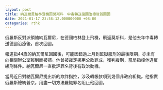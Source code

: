 ```yaml
---
layout: post
title: 納瓦爾尼柏林登機回莫斯科　中毒轉送德國治療後首回國
date: 2021-01-17 23:58:12.000000000 +08:00
categories: rthk
---
```


俄羅斯反對派領袖納瓦爾尼，在德國柏林登上飛機，飛返莫斯科，是他去年中毒轉送德國治療後，首次回國。

報道指44歲的納瓦爾尼回國後，可能因錯過上月到監獄服刑的最後限期，亦未有向相關辦公室報到而被捕。他曾被裁定挪用公款罪成，獲判緩刑，當局指控他違反緩刑條件。納瓦爾尼一直批評罪名背後有政治動機。

當局近日對納瓦爾尼提出新的欺詐指控，涉及轉帳款項到幾個非政府組織。他指責俄羅斯總統普京，用盡一切方法羅織罪名阻止他回國。
